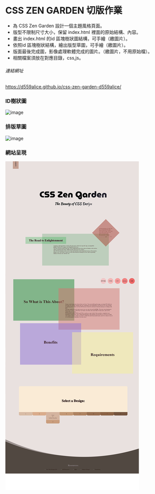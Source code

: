 # CSS ZEN GARDEN 切版作業
- 為 CSS Zen Garden 設計一個主題風格頁面。
- 版型不限制尺寸大小，保留 index.html 裡面的原始結構、內容。
- 畫出 index.html 的id 區塊樹狀圖結構，可手繪（繳圖片）。
- 依照id 區塊樹狀結構，繪出版型草圖，可手繪（繳圖片）。
- 版面最後完成圖，影像處理軟體完成的圖片。（繳圖片，不用原始檔）。
- 相關檔案須放在對應目錄，css,js。
###### 連結網址
https://d559alice.github.io/css-zen-garden-d559alice/
### ID樹狀圖
![image](CSS_ZEN_GARDEN_樹狀圖.png)
### 排版草圖
![image](CSS_ZEN_GARDEN_草圖.jpg)
### 網站呈現
![image](CSS_ZEN_GARDEN_網頁呈現.png)